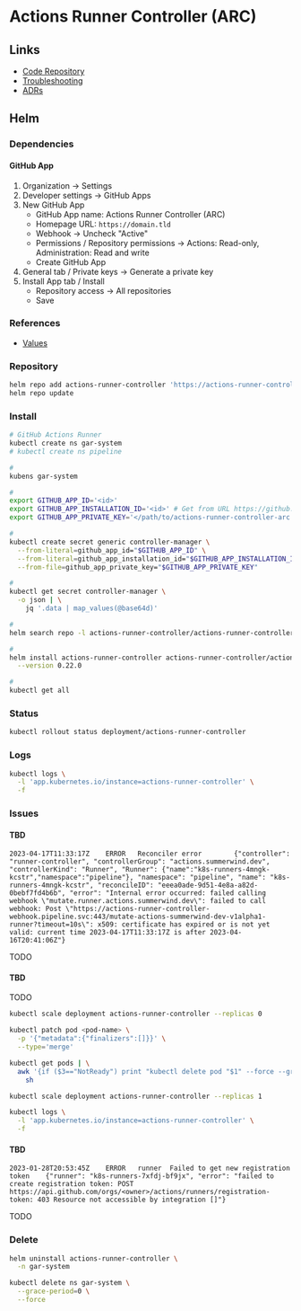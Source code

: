 # Actions Runner Controller (ARC)

## Links

- [Code Repository](https://github.com/actions/actions-runner-controller)
- [Troubleshooting](https://github.com/actions/actions-runner-controller/blob/master/TROUBLESHOOTING.md?plain=1)
- [ADRs](https://github.com/actions/actions-runner-controller/tree/master/docs/adrs)

## Helm

### Dependencies

#### GitHub App

1. Organization -> Settings
2. Developer settings -> GitHub Apps
3. New GitHub App
   - GitHub App name: Actions Runner Controller (ARC)
   - Homepage URL: `https://domain.tld`
   - Webhook -> Uncheck "Active"
   - Permissions / Repository permissions -> Actions: Read-only, Administration: Read and write
   - Create GitHub App
4. General tab / Private keys -> Generate a private key
5. Install App tab / Install
   - Repository access -> All repositories
   - Save

### References

- [Values](https://github.com/actions/actions-runner-controller/tree/master/charts/actions-runner-controller#values)

### Repository

```sh
helm repo add actions-runner-controller 'https://actions-runner-controller.github.io/actions-runner-controller'
helm repo update
```

### Install

```sh
# GitHub Actions Runner
kubectl create ns gar-system
# kubectl create ns pipeline

#
kubens gar-system

#
export GITHUB_APP_ID='<id>'
export GITHUB_APP_INSTALLATION_ID='<id>' # Get from URL https://github.com/organizations/<org>/settings/installations/<id>
export GITHUB_APP_PRIVATE_KEY='</path/to/actions-runner-controller-arc.*.private-key.pem>'

#
kubectl create secret generic controller-manager \
  --from-literal=github_app_id="$GITHUB_APP_ID" \
  --from-literal=github_app_installation_id="$GITHUB_APP_INSTALLATION_ID" \
  --from-file=github_app_private_key="$GITHUB_APP_PRIVATE_KEY"

#
kubectl get secret controller-manager \
  -o json | \
    jq '.data | map_values(@base64d)'

#
helm search repo -l actions-runner-controller/actions-runner-controller

#
helm install actions-runner-controller actions-runner-controller/actions-runner-controller \
  --version 0.22.0

#
kubectl get all
```

### Status

```sh
kubectl rollout status deployment/actions-runner-controller
```

### Logs

```sh
kubectl logs \
  -l 'app.kubernetes.io/instance=actions-runner-controller' \
  -f
```

### Issues

#### TBD

```log
2023-04-17T11:33:17Z    ERROR   Reconciler error        {"controller": "runner-controller", "controllerGroup": "actions.summerwind.dev", "controllerKind": "Runner", "Runner": {"name":"k8s-runners-4mngk-kcstr","namespace":"pipeline"}, "namespace": "pipeline", "name": "k8s-runners-4mngk-kcstr", "reconcileID": "eeea0ade-9d51-4e8a-a82d-0bebf7fd4b6b", "error": "Internal error occurred: failed calling webhook \"mutate.runner.actions.summerwind.dev\": failed to call webhook: Post \"https://actions-runner-controller-webhook.pipeline.svc:443/mutate-actions-summerwind-dev-v1alpha1-runner?timeout=10s\": x509: certificate has expired or is not yet valid: current time 2023-04-17T11:33:17Z is after 2023-04-16T20:41:06Z"}
```

TODO

<!--
kubectl delete deployments.apps actions-runner-controller

helm upgrade actions-runner-controller actions-runner-controller/actions-runner-controller \                       130 ↵
  --version 0.22.0
-->

#### TBD

TODO

```sh
kubectl scale deployment actions-runner-controller --replicas 0

kubectl patch pod <pod-name> \
  -p '{"metadata":{"finalizers":[]}}' \
  --type='merge'

kubectl get pods | \
  awk '{if ($3=="NotReady") print "kubectl delete pod "$1" --force --grace-period=0 ";}' | \
    sh

kubectl scale deployment actions-runner-controller --replicas 1

kubectl logs \
  -l 'app.kubernetes.io/instance=actions-runner-controller' \
  -f
```

#### TBD

```log
2023-01-28T20:53:45Z    ERROR   runner  Failed to get new registration token    {"runner": "k8s-runners-7xfdj-bf9jx", "error": "failed to create registration token: POST https://api.github.com/orgs/<owner>/actions/runners/registration-token: 403 Resource not accessible by integration []"}
```

TODO

<!--
https://github.com/organizations/<owner>/settings/installations
-->

### Delete

```sh
helm uninstall actions-runner-controller \
  -n gar-system

kubectl delete ns gar-system \
  --grace-period=0 \
  --force
```
